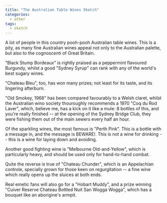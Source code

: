 ```yaml
---
title: "The Australian Table Wines Sketch"
categories:
  - other
tags:
  - sketch
---
```


A lot of people in this country pooh-pooh Australian table wines. This is a pity, as many fine Australian wines appeal not only to the Australian palette, but also to the cognoscenti of Great Britain.

"Black Stump Bordeaux" is rightly praised as a peppermint flavoured Burgundy, whilst a good "Sydney Syrup" can rank with any of the world's best sugary wines.

"Chateau Bleu", too, has won many prizes; not least for its taste, and its lingering afterburn.

"Old Smokey, 1968" has been compared favourably to a Welsh claret, whilst the Australian wino society thouroughly recommends a 1970 "Coq du Rod Laver", which, believe me, has a kick on it like a mule: 8 bottles of this, and you're really finished -- at the opening of the Sydney Bridge Club, they were fishing them out of the main sewers every half an hour.

Of the sparkling wines, the most famous is "Perth Pink". This is a bottle with a message in, and the message is BEWARE!. This is not a wine for drinking -- this is a wine for laying down and avoiding.

Another good fighting wine is "Melbourne Old-and-Yellow", which is particularly heavy, and should be used only for hand-to-hand combat.

Quite the reverse is true of "Chateau Chunder", which is an Appelachian controle, specially grown for those keen on regurgitation -- a fine wine which really opens up the sluices at both ends.

Real emetic fans will also go for a "Hobart Muddy", and a prize winning "Cuiver Reserve Chateau Bottled Nuit San Wogga Wogga", which has a bouquet like an aborigine's armpit.